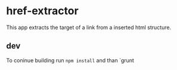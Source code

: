 # href-extractor

This app extracts the target of a link from a inserted html structure.

## dev

To coninue building run 
`npm install`
and than 
`grunt